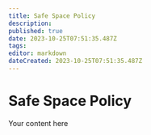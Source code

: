 ```yaml
---
title: Safe Space Policy
description: 
published: true
date: 2023-10-25T07:51:35.487Z
tags: 
editor: markdown
dateCreated: 2023-10-25T07:51:35.487Z
---
```


# Safe Space Policy
Your content here